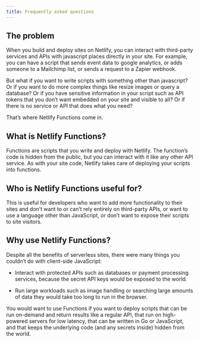 ```yaml
---
title: Frequently asked questions
---
```


## The problem

When you build and deploy sites on Netlify, you can interact with third-party services and APIs with javascript places directly in your site. For example, you can have a script that sends event data to google analytics, or adds someone to a Mailchimp list, or sends a request to a Zapier webhook.

But what if you want to write scripts with something other than javascript? Or if you want to do more complex things like resize images or query a database? Or if you have sensitive information in your script such as API tokens that you don’t want embedded on your site and visible to all? Or if there is no service or API that does what you need?

That’s where Netlify Functions come in.

## What is Netlify Functions?

Functions are scripts that you write and deploy with Netlify. The function’s code is hidden from the public, but you can interact with it like any other API service. As with your site code, Netlify takes care of deploying your scripts into functions.

## Who is Netlify Functions useful for?

This is useful for developers who want to add more functionality to their sites and don’t want to or can’t rely entirely on third-party APIs, or want to use a language other than JavaScript, or don’t want to expose their scripts to site visitors.

## Why use Netlify Functions?

Despite all the benefits of serverless sites, there were many things you couldn’t do with client-side JavaScript:

- Interact with protected APIs such as databases or payment processing services, because the secret API keys would be exposed to the world.

- Run large workloads such as image handling or searching large amounts of data they would take too long to run in the browser.

You would want to use Functions if you want to deploy scripts that can be run on-demand and return results like a regular API, that run on high-powered servers for low latency, that can be written in Go or JavaScript, and that keeps the underlying code (and any secrets inside) hidden from the world.
